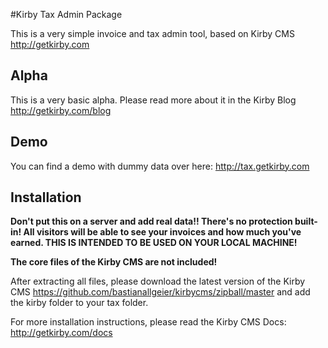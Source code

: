 #Kirby Tax Admin Package

This is a very simple invoice and tax admin tool, based on Kirby CMS <http://getkirby.com>

## Alpha 

This is a very basic alpha. Please read more about it in the Kirby Blog <http://getkirby.com/blog>

## Demo

You can find a demo with dummy data over here: <http://tax.getkirby.com>

## Installation

**Don't put this on a server and add real data!! There's no protection built-in! All visitors will be able to see your invoices and how much you've earned. THIS IS INTENDED TO BE USED ON YOUR LOCAL MACHINE!**

**The core files of the Kirby CMS are not included!**

After extracting all files, please download the latest version of the Kirby CMS <https://github.com/bastianallgeier/kirbycms/zipball/master> and add the kirby folder to your tax folder. 

For more installation instructions, please read the Kirby CMS Docs: <http://getkirby.com/docs> 

